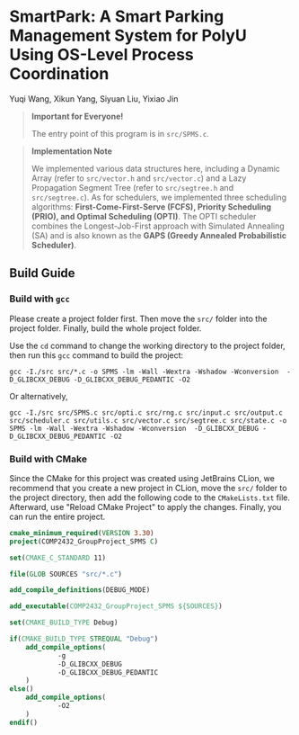 # SmartPark: A Smart Parking Management System for PolyU Using OS-Level Process Coordination

Yuqi Wang, Xikun Yang, Siyuan Liu, Yixiao Jin

> **Important for Everyone!**
> 
> The entry point of this program is in `src/SPMS.c`.

> **Implementation Note**
> 
> We implemented various data structures here, including a Dynamic Array (refer to `src/vector.h` and `src/vector.c`) and a Lazy Propagation Segment Tree (refer to `src/segtree.h` and `src/segtree.c`). As for schedulers, we implemented three scheduling algorithms: **First-Come-First-Serve (FCFS), Priority Scheduling (PRIO), and Optimal Scheduling (OPTI)**. The OPTI scheduler combines the Longest-Job-First approach with Simulated Annealing (SA) and is also known as the **GAPS (Greedy Annealed Probabilistic Scheduler)**.

## Build Guide

### Build with `gcc`
Please create a project folder first. Then move the `src/` folder into the project folder. Finally, build the whole project folder. 

Use the `cd` command to change the working directory to the project folder, then run this `gcc` command to build the project:
```shell
gcc -I./src src/*.c -o SPMS -lm -Wall -Wextra -Wshadow -Wconversion  -D_GLIBCXX_DEBUG -D_GLIBCXX_DEBUG_PEDANTIC -O2
```

Or alternatively,

```shell
gcc -I./src src/SPMS.c src/opti.c src/rng.c src/input.c src/output.c src/scheduler.c src/utils.c src/vector.c src/segtree.c src/state.c -o SPMS -lm -Wall -Wextra -Wshadow -Wconversion  -D_GLIBCXX_DEBUG -D_GLIBCXX_DEBUG_PEDANTIC -O2
```

### Build with CMake

Since the CMake for this project was created using JetBrains CLion, we recommend that you create a new project in CLion, move the `src/` folder to the project directory, then add the following code to the `CMakeLists.txt` file. Afterward, use "Reload CMake Project" to apply the changes. Finally, you can run the entire project.

```CMake
cmake_minimum_required(VERSION 3.30)
project(COMP2432_GroupProject_SPMS C)

set(CMAKE_C_STANDARD 11)

file(GLOB SOURCES "src/*.c")

add_compile_definitions(DEBUG_MODE)

add_executable(COMP2432_GroupProject_SPMS ${SOURCES})

set(CMAKE_BUILD_TYPE Debug)

if(CMAKE_BUILD_TYPE STREQUAL "Debug")
    add_compile_options(
            -g
            -D_GLIBCXX_DEBUG
            -D_GLIBCXX_DEBUG_PEDANTIC
    )
else()
    add_compile_options(
            -O2
    )
endif()
```
